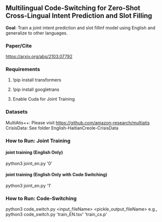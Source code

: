 ## Multilingual Code-Switching for Zero-Shot Cross-Lingual Intent Prediction and Slot Filling

**Goal**: Train a joint intent prediction and slot fillinf model using English and generalize to other languages.

### Paper/Cite
https://arxiv.org/abs/2103.07792

### Requirements

1) !pip install transformers

2) !pip install googletrans

3) Enable Cuda for Joint Training

### Datasets
MultiAtis++: Please visit https://github.com/amazon-research/multiatis 
CrisisData: See folder English-HaitianCreole-CrisisData


### How to Run: Joint Training

#### joint training (English Only)
python3 joint_en.py <location-of-data-folder> '0'

#### joint training (English Only with Code Switching)
python3 joint_en.py <location-of-data-folder> '1'

### How to Run: Code-Switching

python3 code_switch.py <input_fileName> <pickle_output_fileName>
e.g., python3 code_switch.py 'train_EN.tsv' 'train_cs.p'

